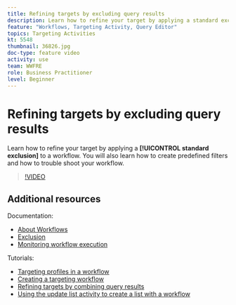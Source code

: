```yaml
---
title: Refining targets by excluding query results
description: Learn how to refine your target by applying a standard exclusion to a workflow. You will also learn how to create predefined filters and how to trouble shoot your workflow.
feature: "Workflows, Targeting Activity, Query Editor"
topics: Targeting Activities
kt: 5548
thumbnail: 36826.jpg
doc-type: feature video
activity: use
team: WWFRE
role: Business Practitioner
level: Beginner
---
```


# Refining targets by excluding query results

Learn how to refine your target by applying a **[!UICONTROL standard exclusion]** to a workflow. You will also learn how to create predefined filters and how to trouble shoot your workflow.

>[!VIDEO](https://video.tv.adobe.com/v/36826?quality=12)

## Additional resources

Documentation:

* [About Workflows](https://docs.adobe.com/content/help/en/campaign-classic/using/automating-with-workflows/introduction/about-workflows.html)
* [Exclusion](https://docs.adobe.com/content/help/en/campaign-classic/using/automating-with-workflows/targeting-activities/exclusion.html)
* [Monitoring workflow execution](https://docs.adobe.com/content/help/en/campaign-classic/using/automating-with-workflows/monitoring-workflows/monitoring-workflow-execution.html)

Tutorials:

* [Targeting profiles in a workflow](/help/getting-started/targeting-profiles-in-a-workflow.md)
* [Creating a targeting workflow](/help/automating-with-workflows/creating-a-targeting-workflow.md)
* [Refining targets by combining query results](/help/automating-with-workflows/refining-targets-by-combining-query-results.md)
* [Using the update list activity to create a list with a workflow](/help/automating-with-workflows/using-the-update-list-activity.md)
